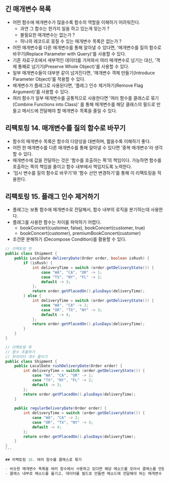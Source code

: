 ## 긴 매개변수 목록

- 어떤 함수에 매개변수가 많을수록 함수의 역할을 이해하기 어려워진다.
    - 과연 그 함수는 한가지 일을 하고 있는게 맞는가 ? 
    - 불필요한 매개변수는 없는가 ?
    - 하나의 레코드로 뭉칠 수 있는 매개변수 목록은 없는가 ? 
- 어떤 매개변수를 다른 매개변수를 통해 알아낼 수 있다면, '매개변수를 질의 함수로 바꾸기(Replace Parameter with Query)'를 사용할 수 있다.
- 기존 자료구조에서 세부적인 데이터를 가져와서 여러 매개변수로 넘기는 대신, '객체 통째로 넘기기(Preserve Whole Object)'를 사용할 수 있다.
- 일부 매개변수들이 대부분 같이 넘겨진다면, '매개변수 객체 만들기(Introduce Parameter Object)'를 적용할 수 있다.
- 매개변수가 플래그로 사용된다면, '플래그 인수 제거하기(Remove Flag Argument)'를 사용할 수 있다.
- 여러 함수가 일부 매개변수를 공통적으로 사용한다면 '여러 함수를 클래스로 묶기(Combine Functions into Class)' 를 통해 
  매개변수를 해당 클래스의 필드로 만들고 메서드에 전달해야 할 매개변수 목록을 줄일 수 있다.
  
## 리팩토링 14. 매개변수를 질의 함수로 바꾸기 

- 함수의 매개변수 목록은 함수의 다양성을 대변하며, 짧을수록 이해하기 좋다.
- 어떤 한 매개변수를 다른 매개변수를 통해 알아낼 수 있다면 '중복 매개변수'라 생각할 수 있다.
- 매개변수에 값을 전달하는 것은 '함수를 호출하는 쪽'의 책임이다. 가능하면 함수를 호출하는 쪽의 책임을 줄이고 함수 내부에서 책임지도록 노력한다.
- '임시 변수를 질의 함수로 바꾸기'와 '함수 선언 변경하기'를 통해 이 리팩토링을 적용한다.

## 리팩토링 15. 플래그 인수 제거하기
- 플래그는 보통 함수에 매개변수로 전달해서, 함수 내부의 로직을 분기하는데 사용한다.
- 플래그를 사용한 함수는 차이를 파악하기 어렵다.
    - bookConcert(customer, false), bookConcert(customer, true)
    - bookConcert(customer), premiumBookConcert(customer)
- 조건문 분해하기 (Decompose Condition)를 활용할 수 있다.

````java
// 리팩토링 전
public class Shipment {
    public LocalDate deliveryDate(Order order, boolean isRush) {
        if (isRush) {
            int deliveryTime = switch (order.getDeliveryState()) {
                case "WA", "CA", "OR" -> 1;
                case "TX", "NY", "FL" -> 2;
                default -> 3;
            };
            return order.getPlacedOn().plusDays(deliveryTime);
        } else {
            int deliveryTime = switch (order.getDeliveryState()) {
                case "WA", "CA" -> 2;
                case "OR", "TX", "NY" -> 3;
                default -> 4;
            };
            return order.getPlacedOn().plusDays(deliveryTime);
        }
    }
}
````

````java
// 리팩토링 후
// 함수 추출하기
// 파라미터 개수 줄이기
public class Shipment {
    public LocalDate rushDeliveryDate(Order order) {
        int deliveryTime = switch (order.getDeliveryState()) {
            case "WA", "CA", "OR" -> 1;
            case "TX", "NY", "FL" -> 2;
            default -> 3;
        };
        return order.getPlacedOn().plusDays(deliveryTime);
    }
    
    public regularDeliveryDate(Order order) {
        int deliveryTime = switch (order.getDeliveryState()) {
            case "WA", "CA" -> 2;
            case "OR", "TX", "NY" -> 3;
            default -> 4;
        };
        return order.getPlacedOn().plusDays(deliveryTime);
    } 
}
```

## 리팩토링 16. 여러 함수를 클래스로 묶기

- 비슷한 매개변수 목록을 여러 함수에서 사용하고 있다면 해당 메소드를 모아서 클래스를 만들 수 있다.
- 클래스 내부로 메소드를 옮기고, 데이터를 필드로 만들면 메소드에 전달해야 하는 매개변수 목록도 줄일 수 있다.
